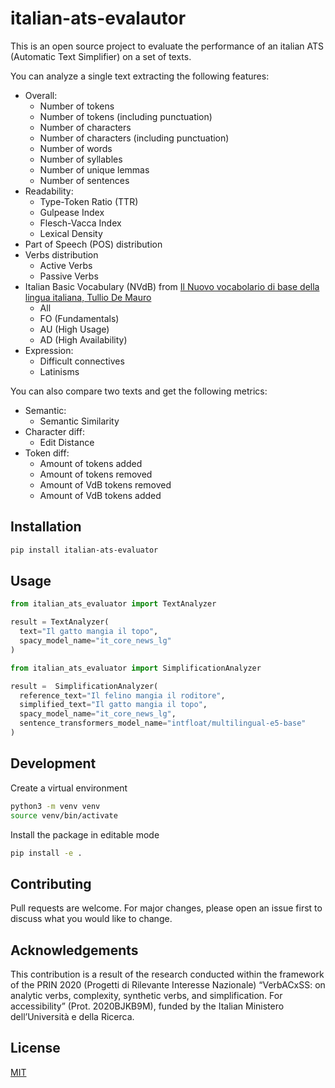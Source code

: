 # italian-ats-evalautor
This is an open source project to evaluate the performance of an italian ATS (Automatic Text Simplifier) on a set of texts.

You can analyze a single text extracting the following features:
- Overall:
    - Number of tokens
    - Number of tokens (including punctuation)
    - Number of characters
    - Number of characters (including punctuation)
    - Number of words
    - Number of syllables
    - Number of unique lemmas
    - Number of sentences
- Readability:
    - Type-Token Ratio (TTR)
    - Gulpease Index
    - Flesch-Vacca Index
    - Lexical Density
- Part of Speech (POS) distribution
- Verbs distribution
    - Active Verbs
    - Passive Verbs
- Italian Basic Vocabulary (NVdB)
  from [Il Nuovo vocabolario di base della lingua italiana, Tullio De Mauro](https://dizionario.internazionale.it/)
    - All
    - FO (Fundamentals)
    - AU (High Usage)
    - AD (High Availability)
- Expression:
    - Difficult connectives
    - Latinisms

You can also compare two texts and get the following metrics:
- Semantic:
    - Semantic Similarity
- Character diff:
    - Edit Distance
- Token diff:
    - Amount of tokens added
    - Amount of tokens removed
    - Amount of VdB tokens removed
    - Amount of VdB tokens added

## Installation
```bash
pip install italian-ats-evaluator
```

## Usage

```python
from italian_ats_evaluator import TextAnalyzer

result = TextAnalyzer(
  text="Il gatto mangia il topo",
  spacy_model_name="it_core_news_lg"
)
```

```python
from italian_ats_evaluator import SimplificationAnalyzer

result =  SimplificationAnalyzer(
  reference_text="Il felino mangia il roditore",
  simplified_text="Il gatto mangia il topo",
  spacy_model_name="it_core_news_lg",
  sentence_transformers_model_name="intfloat/multilingual-e5-base"
)
```

## Development
Create a virtual environment
```bash
python3 -m venv venv
source venv/bin/activate
```

Install the package in editable mode
```bash
pip install -e .
```

## Contributing
Pull requests are welcome. For major changes, please open an issue first to discuss what you would like to change.

## Acknowledgements
This contribution is a result of the research conducted within the framework of the PRIN 2020 (Progetti di Rilevante Interesse Nazionale) “VerbACxSS: on analytic verbs, complexity, synthetic verbs, and simplification. For accessibility” (Prot. 2020BJKB9M), funded by the Italian Ministero dell’Università e della Ricerca.

## License
[MIT](https://choosealicense.com/licenses/mit/)